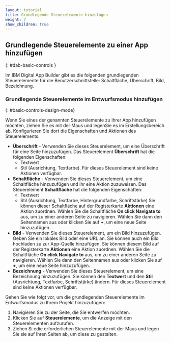```yaml
---
layout: tutorial
title: Grundlegende Steuerelemente hinzufügen
weight: 7
show_children: true
---
```

<!-- NLS_CHARSET=UTF-8 -->
## Grundlegende Steuerelemente zu einer App hinzufügen
{: #dab-basic-controls }

Im IBM Digital App Builder gibt es die folgenden grundlegenden Steuerelemente für die Benutzerschnittstelle: Schaltfläche, Überschrift, Bild, Bezeichnung.

### Grundlegende Steuerelemente im Entwurfsmodus hinzufügen
{: #basic-controls-design-mode}

Wenn Sie eines der genannten Steuerelemente zu Ihrer App hinzufügen möchten, ziehen Sie es mit der Maus und legenSie es im Erstellungsbereich ab. Konfigurieren Sie dort die Eigenschaften und Aktionen des Steuerelements.

* **Überschrift** - Verwenden Sie dieses Steuerelement, um eine Überschrift für eine Seite hinzuzufügen. Das Steuerelement **Überschrift** hat die folgenden Eigenschaften:
    * Textwert
    * Stil (Ausrichtung, Textfarbe).
    Für dieses Steuerelement sind keine Aktionen verfügbar.
* **Schaltfläche** - Verwenden Sie dieses Steuerelement, um eine Schaltfläche hinzuzufügen und ihr eine Aktion zuzuweisen. Das Steuerelement **Schaltfläche** hat die folgenden Eigenschaften:
    * Textwert
    * Stil (Ausrichtung, Textfarbe, Hintergrundfarbe, Schriftstärke)
    Sie können dieser Schaltfläche auf der Registerkarte **Aktionen** eine Aktion zuordnen. Wählen Sie die Schaltfläche **On click Navigate to** aus, um zu einer anderen Seite zu navigieren. Wählen Sie dann den Seitennamen aus oder klicken Sie auf **+**, um eine neue Seite hinzuzufügen.
* **Bild** - Verwenden Sie dieses Steuerelement, um ein Bild hinzuzufügen. Geben Sie ein lokales Bild  oder eine URL an. Sie können auch ein Bild hochladen zu zur App-Quelle hinzufügen. Sie können diesem Bild auf der Registerkarte **Aktionen** eine Aktion zuordnen. Wählen Sie die Schaltfläche **On click Navigate to** aus, um zu einer anderen Seite zu navigieren. Wählen Sie dann den Seitennamen aus oder klicken Sie auf **+**, um eine neue Seite hinzuzufügen.
* **Bezeichnung** - Verwenden Sie dieses Steuerelement, um eine Bezeichnung hinzuzufügen. Sie können den **Textwert** und den **Stil** (Ausrichtung, Textfarbe, Schriftstärke) ändern. Für dieses Steuerelement sind keine Aktionen verfügbar. 

Gehen Sie wie folgt vor, um die grundlegenden Steuerelemente im Entwurfsmodus zu Ihrem Projekt hinzuzufügen:

1. Navigieren Sie zu der Seite, die Sie entwerfen möchten.
2. Klicken Sie auf **Steuerelemente**, um die Anzeige mit den Steuerelementen aufzurufen.
3. Ziehen Si edie erforderlichen Steuerelemente mit der Maus und legen Sie sie auf Ihren Seiten ab, um diese zu gestalten. 
